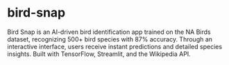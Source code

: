 # bird-snap
Bird Snap is an AI-driven bird identification app trained on the NA Birds dataset, recognizing 500+ bird species with 87% accuracy. Through an interactive interface, users receive instant predictions and detailed species insights. Built with TensorFlow, Streamlit, and the Wikipedia API.
